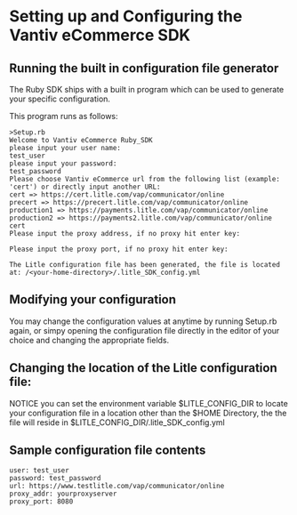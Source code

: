 Setting up and Configuring the Vantiv eCommerce SDK
=========================================

Running the built in configuration file generator
-------------------------------------------------
The Ruby SDK ships with a built in program which can be used to generate your specific configuration.

This program runs as follows:
   
```
>Setup.rb 
Welcome to Vantiv eCommerce Ruby_SDK
please input your user name:
test_user
please input your password:
test_password
Please choose Vantiv eCommerce url from the following list (example: 'cert') or directly input another URL:
cert => https://cert.litle.com/vap/communicator/online
precert => https://precert.litle.com/vap/communicator/online
production1 => https://payments.litle.com/vap/communicator/online
production2 => https://payments2.litle.com/vap/communicator/online
cert
Please input the proxy address, if no proxy hit enter key: 

Please input the proxy port, if no proxy hit enter key: 

The Litle configuration file has been generated, the file is located at: /<your-home-directory>/.litle_SDK_config.yml 
```

Modifying your configuration
----------------------------
You may change the configuration values at anytime by running Setup.rb again, or simpy opening the configuration file directly in the editor of your choice and changing the appropriate fields. 

Changing the location of the Litle configuration file:
------------------------------------------------------
NOTICE you can set the environment variable $LITLE_CONFIG_DIR to locate your configuration file in a location other than the $HOME Directory, the the file will reside in $LITLE_CONFIG_DIR/.litle_SDK_config.yml  

Sample configuration file contents
----------------------------------
```
user: test_user
password: test_password
url: https://www.testlitle.com/vap/communicator/online
proxy_addr: yourproxyserver
proxy_port: 8080
```